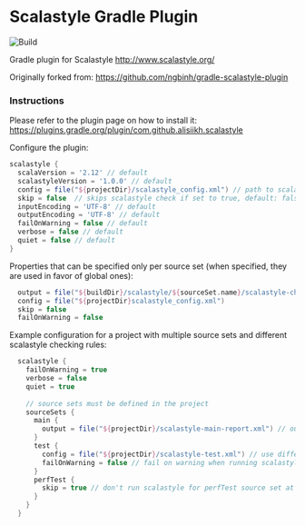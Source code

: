 # Scalastyle Gradle Plugin

![Build](https://travis-ci.org/alisiikh/gradle-scalastyle-plugin.svg?branch=master)

Gradle plugin for Scalastyle http://www.scalastyle.org/

Originally forked from: https://github.com/ngbinh/gradle-scalastyle-plugin

### Instructions

Please refer to the plugin page on how to install it: https://plugins.gradle.org/plugin/com.github.alisiikh.scalastyle

Configure the plugin:

```groovy
scalastyle {
  scalaVersion = '2.12' // default
  scalastyleVersion = '1.0.0' // default
  config = file("${projectDir}/scalastyle_config.xml") // path to scalastyle config xml file, default: false
  skip = false  // skips scalastyle check if set to true, default: false
  inputEncoding = 'UTF-8' // default
  outputEncoding = 'UTF-8' // default
  failOnWarning = false // default
  verbose = false // default
  quiet = false // default
}
```

Properties that can be specified only per source set (when specified, they are used in favor of global ones):

```groovy
  output = file("${buildDir}/scalastyle/${sourceSet.name}/scalastyle-check.xml")
  config = file("${projectDir}scalastyle_config.xml")
  skip = false
  failOnWarning = false
```

Example configuration for a project with multiple source sets and different scalastyle checking rules:

```groovy
  scalastyle {
    failOnWarning = true
    verbose = false
    quiet = true
  
    // source sets must be defined in the project
    sourceSets {
      main {
        output = file("${projectDir}/scalastyle-main-report.xml") // output the main report to a specific location
      }
      test {
        config = file("${projectDir}/scalastyle-test.xml") // use different config for test
        failOnWarning = false // fail on warning when running scalastyle for main source set
      }
      perfTest {
        skip = true // don't run scalastyle for perfTest source set at all
      }
    }
  }
```
